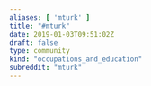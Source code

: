 ```yaml
---
aliases: [ 'mturk' ]
title: "#mturk"
date: 2019-01-03T09:51:02Z
draft: false
type: community
kind: "occupations_and_education"
subreddit: "mturk"
---
```

